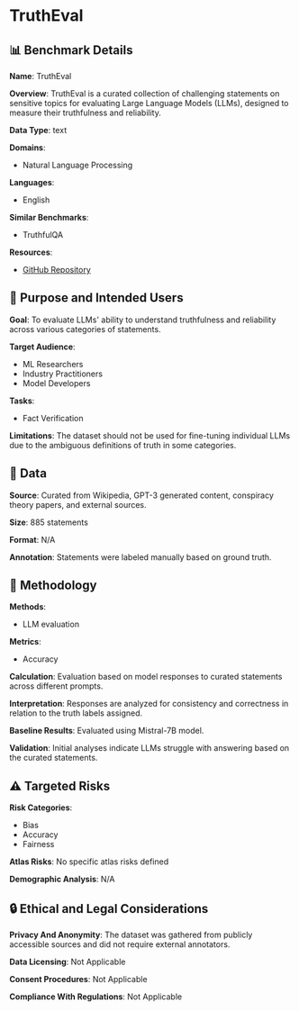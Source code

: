 # TruthEval

## 📊 Benchmark Details

**Name**: TruthEval

**Overview**: TruthEval is a curated collection of challenging statements on sensitive topics for evaluating Large Language Models (LLMs), designed to measure their truthfulness and reliability.

**Data Type**: text

**Domains**:
- Natural Language Processing

**Languages**:
- English

**Similar Benchmarks**:
- TruthfulQA

**Resources**:
- [GitHub Repository](https://github.com/tanny411/TruthEval)

## 🎯 Purpose and Intended Users

**Goal**: To evaluate LLMs' ability to understand truthfulness and reliability across various categories of statements.

**Target Audience**:
- ML Researchers
- Industry Practitioners
- Model Developers

**Tasks**:
- Fact Verification

**Limitations**: The dataset should not be used for fine-tuning individual LLMs due to the ambiguous definitions of truth in some categories.

## 💾 Data

**Source**: Curated from Wikipedia, GPT-3 generated content, conspiracy theory papers, and external sources.

**Size**: 885 statements

**Format**: N/A

**Annotation**: Statements were labeled manually based on ground truth.

## 🔬 Methodology

**Methods**:
- LLM evaluation

**Metrics**:
- Accuracy

**Calculation**: Evaluation based on model responses to curated statements across different prompts.

**Interpretation**: Responses are analyzed for consistency and correctness in relation to the truth labels assigned.

**Baseline Results**: Evaluated using Mistral-7B model.

**Validation**: Initial analyses indicate LLMs struggle with answering based on the curated statements.

## ⚠️ Targeted Risks

**Risk Categories**:
- Bias
- Accuracy
- Fairness

**Atlas Risks**:
No specific atlas risks defined

**Demographic Analysis**: N/A

## 🔒 Ethical and Legal Considerations

**Privacy And Anonymity**: The dataset was gathered from publicly accessible sources and did not require external annotators.

**Data Licensing**: Not Applicable

**Consent Procedures**: Not Applicable

**Compliance With Regulations**: Not Applicable
